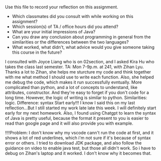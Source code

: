 Use this file to record your reflection on this assignment.

- Which classmates did you consult with while working on this assignment?
- Which session(s) of TA / office hours did you attend?
- What are your initial impressions of Java? 
- Can you draw any conclusion about programming in general from the similarities or the differences between the two languages? 
- What worked, what didn't, what advice would you give someone taking this course in the future?

I consulted with Joyce Liang who is on 02section, and I asked Kira Hu who takes the class last semester.
TA: Mon 7-9p.m. at 241, with Zihan Lyu. Thanks a lot to Zihan, she helps me sturcture my code and think together with me what method I should use to write each function. Also, she helped me debug the code, which makes it run successfully evntually.
More complicated than python, and a lot of concepts to understand, like attributes, constructor. And they're easy to forget if you don't code for a long time. However, the logic of writing is similar to python.
Similarities: logic. Difference: syntax
Start early!!! I know I said this on my last reflection...But I still started my work late late this week. I will definitely start early for my next homework. Also, I found using Chatgpt to learn the syntax of Java is pretty useful, because the format it present to you is easier to read than google page and it will also provide you with example.

!!!!Problem: I don't know why my vscode cann't run the code at first, and it shows a lot of red underlines, which i'm not sure if it's because of syntax error or others. I tried to download JDK package, and also follow the guidance on video to enable java test, but those all didn't work. So i have to debug on Zihan's laptop and it worked. I don't know why it becomes that.